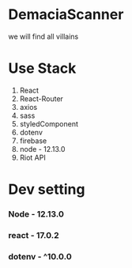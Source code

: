 # DemaciaScanner
we will find all villains


# Use Stack
1. React
2. React-Router
3. axios
4. sass
5. styledComponent
6. dotenv
7. firebase
8. node - 12.13.0
9. Riot API


# Dev setting

### Node - 12.13.0
### react - 17.0.2
### dotenv - ^10.0.0
